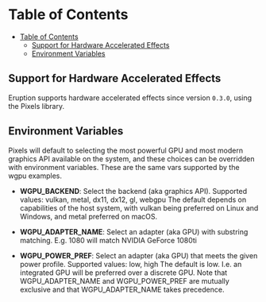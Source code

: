 # Table of Contents

- [Table of Contents](#table-of-contents)
  - [Support for Hardware Accelerated Effects](#support-for-hardware-accelerated-effects)
  - [Environment Variables](#environment-variables)

## Support for Hardware Accelerated Effects

Eruption supports hardware accelerated effects since version `0.3.0`, using the Pixels library.

## Environment Variables

Pixels will default to selecting the most powerful GPU and most modern graphics API available on the system, and these choices can be overridden with environment variables. These are the same vars supported by the wgpu examples.

* __WGPU_BACKEND__: Select the backend (aka graphics API).
  Supported values: vulkan, metal, dx11, dx12, gl, webgpu
  The default depends on capabilities of the host system, with vulkan being preferred on Linux and Windows, and metal preferred on macOS.

* __WGPU_ADAPTER_NAME__: Select an adapter (aka GPU) with substring matching.
  E.g. 1080 will match NVIDIA GeForce 1080ti

* __WGPU_POWER_PREF__: Select an adapter (aka GPU) that meets the given power profile.
  Supported values: low, high
  The default is low. I.e. an integrated GPU will be preferred over a discrete GPU.
  Note that WGPU_ADAPTER_NAME and WGPU_POWER_PREF are mutually exclusive and that WGPU_ADAPTER_NAME takes precedence.
